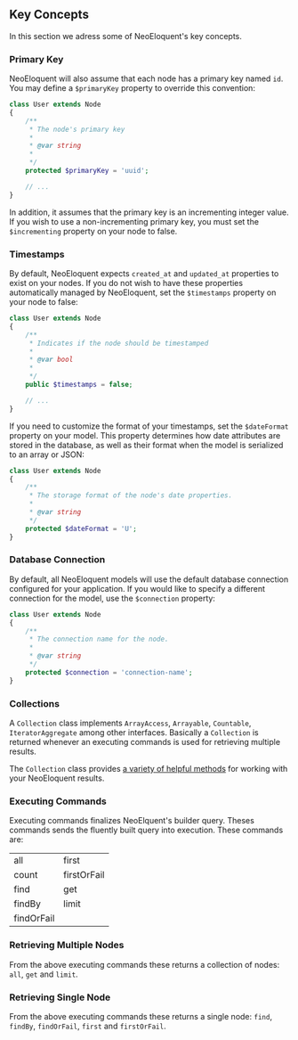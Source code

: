 ## Key Concepts

In this section we adress some of NeoEloquent's key concepts.

### Primary Key
NeoEloquent will also assume that each node has a primary key named `id`. You may define a `$primaryKey` property to override this convention:

```php
class User extends Node
{
    /**
     * The node's primary key
     *
     * @var string
     *
     */
    protected $primaryKey = 'uuid';

    // ...
}

```

In addition, it assumes that the primary key is an incrementing integer value. If you wish to use a non-incrementing primary key, you must set the `$incrementing` property on your node to false.

### Timestamps

By default, NeoEloquent expects `created_at` and `updated_at` properties to exist on your nodes. If you do not wish to have these properties automatically managed by NeoEloquent, set the `$timestamps` property on your node to false:

```php
class User extends Node
{
    /**
     * Indicates if the node should be timestamped
     *
     * @var bool
     *
     */
    public $timestamps = false;

    // ...
}
```

If you need to customize the format of your timestamps, set the `$dateFormat` property on your model. This property determines how date attributes are stored in the database, as well as their format when the model is serialized to an array or JSON:

```php
class User extends Node
{
    /**
     * The storage format of the node's date properties.
     *
     * @var string
     */
    protected $dateFormat = 'U';
}
```

### Database Connection

By default, all NeoEloquent models will use the default database connection configured for your application. If you would like to specify a different connection for the model, use the `$connection` property:

```php
class User extends Node
{
    /**
     * The connection name for the node.
     *
     * @var string
     */
    protected $connection = 'connection-name';
}
```

### Collections

A `Collection` class implements `ArrayAccess`, `Arrayable`, `Countable`, `IteratorAggregate` among other interfaces.
Basically a `Collection` is returned whenever an executing commands is used for retrieving multiple results.

The `Collection` class provides [a variety of helpful methods](https://github.com/Vinelab/neoeloquent-docs/blob/draft-docs/collections.md) for working with your NeoEloquent results.

### Executing Commands

Executing commands finalizes NeoElquent's builder query. Theses commands sends the fluently built query into execution.
These commands are:

|            |             |
|------------|-------------|
| all        | first       |
| count      | firstOrFail |
| find       | get         |
| findBy     | limit       |
| findOrFail |             |

### Retrieving Multiple Nodes

From the above executing commands these returns a collection of nodes: `all`, `get` and `limit`.

### Retrieving Single Node

From the above executing commands these returns a single node: `find`, `findBy`, `findOrFail`, `first` and `firstOrFail`.
